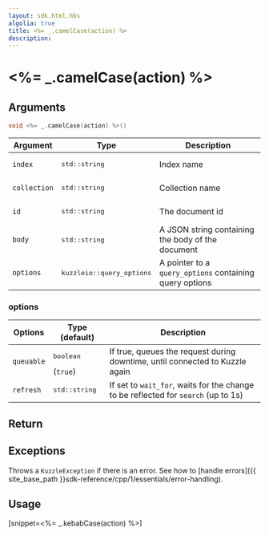```yaml
---
layout: sdk.html.hbs
algolia: true
title: <%= _.camelCase(action) %>
description:
---
```


# <%= _.camelCase(action) %>


## Arguments

```cpp
void <%= _.camelCase(action) %>()
```

| Argument | Type | Description |
| --- | --- | --- |
| `index` | <pre>std::string</pre> | Index name |
| `collection` | <pre>std::string</pre> | Collection name |
| `id` | <pre>std::string</pre> | The document id |
| `body` | <pre>std::string</pre> | A JSON string containing the body of the document |
| `options` | <pre>kuzzleio::query_options</pre> | A pointer to a `query_options` containing query options |

### options

| Options    | Type (default) | Description                       |
| ---------- | -------------- | --------------------------------- |
| `queuable` | <pre>boolean</pre> (`true`) | If true, queues the request during downtime, until connected to Kuzzle again |
| `refresh` | <pre>std::string</pre> | If set to `wait_for`, waits for the change to be reflected for `search` (up to 1s) |

## Return

## Exceptions

Throws a `KuzzleException` if there is an error. See how to [handle errors]({{ site_base_path }}sdk-reference/cpp/1/essentials/error-handling).

## Usage

[snippet=<%= _.kebabCase(action) %>]
